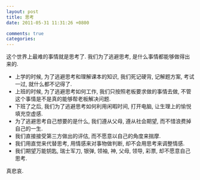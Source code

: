 ```yaml
---
layout: post
title: 思考
date: 2011-05-31 11:31:26 +0800

comments: true
categories: 
---
```


这个世界上最难的事情就是思考了. 我们为了逃避思考,
是什么事情都能够做得出来的.

-   上学的时候, 为了逃避思考和理解课本的知识, 我们死记硬背, 记解题方案,
    考试一过, 就什么都不记得了.
-   上班的时候, 为了逃避思考如何工作, 我们只按照老板要求做的事情去做,
    不管这个事情是不是真的能够帮老板解决问题.
-   下班了之后, 我们为了逃避思考如何利用闲暇时间, 打开电脑,
    让生理上的愉悦填充空虚感.
-   为了逃避思考自己想要的是什么, 我们遵从父母, 遵从社会期望,
    而不惜浪费掉自己的一生.
-   我们直接接受第三方做出的评估, 而不愿意以自己的角度来揣摩.
-   我们用直觉来代替思考, 用情感来对事物做判断, 却不会用思考来调整情感.
-   我们期望万能钥匙, 瑞士军刀, 银弹, 领袖, 神, 父母, 领导, 彩票,
    却不愿意自己思考.

真悲哀.